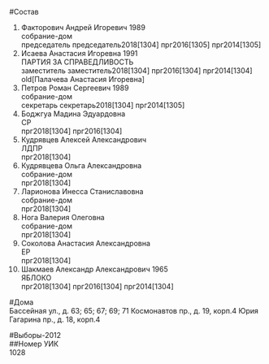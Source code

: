 #Состав  
1. Факторович Андрей Игоревич 1989  
    собрание-дом  
    председатель председатель2018[1304] прг2016[1305] прг2014[1305]  
2. Исаева Анастасия Игоревна 1991  
    ПАРТИЯ ЗА СПРАВЕДЛИВОСТЬ  
    заместитель заместитель2018[1304] прг2016[1304] прг2014[1304] old[Палачева Анастасия Игоревна]  
3. Петров Роман Сергеевич 1989  
    собрание-дом  
    секретарь секретарь2018[1304] прг2014[1305]  
4. Боджгуа Мадина Эдуардовна  
    СР  
    прг2018[1304] прг2016[1304]  
5. Кудрявцев Алексей Александрович  
    ЛДПР  
    прг2018[1304]  
6. Кудрявцева Ольга Александровна  
    собрание-дом  
    прг2018[1304]  
7. Ларионова Инесса Станиславовна  
    собрание-дом  
    прг2018[1304]  
8. Нога Валерия Олеговна  
    собрание-дом  
    прг2018[1304]  
9. Соколова Анастасия Александровна  
    ЕР  
    прг2018[1304]  
10. Шакмаев Александр Александрович 1965  
    ЯБЛОКО  
    прг2018[1304] прг2016[1304] прг2014[1304]  

#Дома  
Бассейная ул., д. 63; 65; 67; 69; 71 Космонавтов пр., д. 19, корп.4 Юрия Гагарина пр., д. 18, корп.4  
  
#Выборы-2012  
##Номер УИК  
1028  
